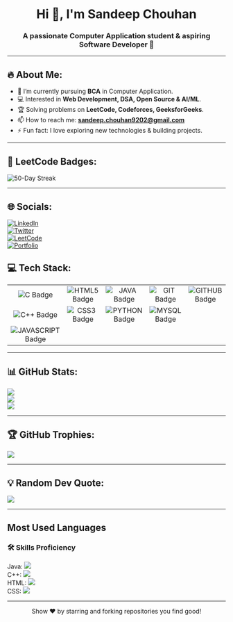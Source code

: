 <h1 align="center">Hi 👋, I'm Sandeep Chouhan</h1>
<h3 align="center">A passionate Computer Application student & aspiring Software Developer 🚀</h3>

---

## 🔥 About Me:
- 🌱 I’m currently pursuing **BCA** in Computer Application.  
- 💻 Interested in **Web Development, DSA, Open Source & AI/ML**.  
- 🏆 Solving problems on **LeetCode, Codeforces, GeeksforGeeks**.  
- 📫 How to reach me: **sandeep.chouhan9202@gmail.com**  
- ⚡ Fun fact: I love exploring new technologies & building projects.  

---

## 🏅 LeetCode Badges:
![50-Day Streak](https://img.shields.io/badge/50-Day%20Streak-brightgreen?style=for-the-badge&logo=github&logoColor=white)


---

## 🌐 Socials:
[![LinkedIn](https://img.shields.io/badge/LinkedIn-%230077B5.svg?logo=linkedin&logoColor=white)](https://www.linkedin.com/in/sandeep-chouhan-656171366/)  
[![Twitter](https://img.shields.io/badge/Twitter-%231DA1F2.svg?logo=Twitter&logoColor=white)](/yourprofile)  
[![LeetCode](https://img.shields.io/badge/LeetCode-%23FFA116.svg?logo=leetcode&logoColor=black)](https://leetcode.com/u/Sandeep_Chouhan099/)  
[![Portfolio](https://img.shields.io/badge/Portfolio-%23000000.svg?logo=firefox&logoColor=white)](https://github.com/Sandeep-Chouhan077)  


## 💻 Tech Stack:

|  |  |  |  |  |
| :---: | :---: | :---: | :---: | :---: |
| ![C Badge](https://img.shields.io/badge/C-00599C?style=for-the-badge&logo=c&logoColor=white) | ![HTML5 Badge](https://img.shields.io/badge/HTML5-E34F26?style=for-the-badge&logo=html5&logoColor=white) | ![JAVA Badge](https://img.shields.io/badge/Java-ED8B00?style=for-the-badge&logo=openjdk&logoColor=white) | ![GIT Badge](https://img.shields.io/badge/Git-F05032?style=for-the-badge&logo=git&logoColor=white) | ![GITHUB Badge](https://img.shields.io/badge/GitHub-121011?style=for-the-badge&logo=github&logoColor=white) |
| ![C++ Badge](https://img.shields.io/badge/C++-00599C?style=for-the-badge&logo=c%2B%2B&logoColor=white) | ![CSS3 Badge](https://img.shields.io/badge/CSS3-1572B6?style=for-the-badge&logo=css3&logoColor=white) | ![PYTHON Badge](https://img.shields.io/badge/Python-3776AB?style=for-the-badge&logo=python&logoColor=white) | ![MYSQL Badge](https://img.shields.io/badge/MySQL-00000F?style=for-the-badge&logo=mysql&logoColor=white) | |
| ![JAVASCRIPT Badge](https://img.shields.io/badge/JavaScript-F7DF1E?style=for-the-badge&logo=javascript&logoColor=black) | | | | |


---

## 📊 GitHub Stats:
![](https://github-readme-stats.vercel.app/api?username=YourGitHubUsername&theme=radical&hide_border=false&include_all_commits=true&count_private=true)  
![](https://github-readme-streak-stats.herokuapp.com/?user=YourGitHubUsername&theme=radical&hide_border=false)  
![](https://github-readme-stats.vercel.app/api/top-langs/?username=YourGitHubUsername&theme=radical&hide_border=false&layout=compact)

---

## 🏆 GitHub Trophies:
![](https://github-profile-trophy.vercel.app/?username=YourGitHubUsername&theme=darkhub&no-frame=false&no-bg=true&margin-w=4)

---

## 💡 Random Dev Quote:
![](https://quotes-github-readme.vercel.app/api?type=horizontal&theme=radical)

---

## Most Used Languages

### 🛠️ Skills Proficiency

Java: ![](https://img.shields.io/badge/Java-90%25-orange?style=flat-square&logo=java)<br>
C++: ![](https://img.shields.io/badge/C%2B%2B-40%25-blue?style=flat-square&logo=c%2B%2B)<br>
HTML: ![](https://img.shields.io/badge/HTML-70%25-red?style=flat-square&logo=html5)<br>
CSS: ![](https://img.shields.io/badge/CSS-70%25-blue?style=flat-square&logo=css3)

---



<div align="center">Show ❤️ by starring and forking repositories you find good!</div>



